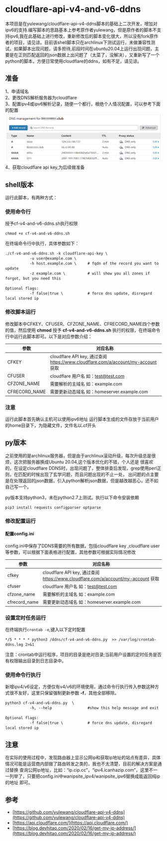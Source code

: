 # cloudflare-api-v4-and-v6-ddns

本项目是在yulewang/cloudflare-api-v4-ddns脚本的基础上二次开发，增加对ipv6的支持.编写脚本的思路基本上参考原作者yulewang，但是原作者的脚本不支持ipv6,我在此基础上进行修改，重新修改后的脚本变化很大，所以没有fork原作者的项目，请见谅。目前该shell脚本只在archlinux下测试运行，未做兼容性测试，如果脚本出现问题，请多担待,前段时间在ubuntu20.04上运行出现问题，主要是在正则匹配返回的json数据上出问题了（太菜了，没解决），又重新写了一个python的脚本，方便日常使用cloudflare的ddns，如有不足，请见谅。

## 准备
1、申请域名     
2、更改DNS解析服务器为cloudflare       
3、配置ipv4或ipv6解析记录，随便一个都行，根绝个人情况配置，可以参考下面的配置          
![cloudflare ddns](https://github.com/hksanduo/cloudflare-api-v4-and-v6-ddns/blob/master/ddns.png)        
4、获取cloudflare api key,为后续做准备      

## shell版本
运行此脚本，有两种方式：
### 使用命令行
授予cf-v4-and-v6-ddns.sh执行权限    
```
chmod +x cf-v4-and-v6-ddns.sh
```
在终端命令行中执行，具体参数如下：
```
./cf-v4-and-v6-ddns.sh -k cloudflare-api-key \
           -u user@example.com \
           -h host.example.com \     # fqdn of the record you want to update
           -z example.com \          # will show you all zones if forgot, but you need this

Optional flags:
           -f false|true \           # force dns update, disregard local stored ip
```

### 修改脚本运行
修改脚本中CFKEY、CFUSER、CFZONE_NAME、CFRECORD_NAME四个参数的值，然后使用 **chmod** 授予 **cf-v4-and-v6-ddns.sh** 执行的权限，在终端命令行中运行此脚本即可。以下是对应参数介绍：         

| 参数          | 对应名称                                                                          |
| ------------- | --------------------------------------------------------------------------------- |
| CFKEY         | cloudflare API key, 通过查阅 https://www.cloudflare.com/a/account/my-account 获取 |
| CFUSER        | cloudflare 用户名 如：test@test.com                                               |
| CFZONE_NAME   | 需要解析的主域名 如：example.com                                                  |
| CFRECORD_NAME | 需要更新动态域名 如：homeserver.example.com                                       |

### 注意
运行此脚本首先确认主机可以使用ipv6地址
运行脚本生成的文件存放于当前用户的home目录下，为隐藏文件，文件名以.cf开头

## py版本
之前使用的是archlinux服务器，但是由于archlinux滚动升级，每次升级总是很烦，这次把服务器换成Ubuntu 20.04,这个版本优化的不错，个人还是
很喜欢的，在设定cloudflare DDNS时，出现问题了，整体排查后发现，grep使用perl正则，在匹配的时候出现了玄学问题，而且问题出现的不止一处，
出问题的点主要是在处理返回的json数据，引入python解析json数据，但是越改越恶心，还不如自己写一个。

py版本支持python3，未在python2.7上测试。执行以下命令安装依赖
```
pip3 install requests configparser optparse
```
### 修改配置运行
#### 配置config.ini
config.ini中保存了DDNS需要的所有数据，包括cloudflare key ,cloudflare user等参数，可以根据下面表格进行配置，其他参数可根据实际情况修改

| 参数          | 对应名称                                                                          |
| ------------- | --------------------------------------------------------------------------------- |
| cfkey         | cloudflare API key, 通过查阅 https://www.cloudflare.com/a/account/my-account 获取 |
| cfuser        | cloudflare 用户名 如：test@test.com                                               |
| cfzone_name   | 需要解析的主域名 如：example.com                                                  |
| cfrecord_name | 需要更新动态域名 如：homeserver.example.com                                       |

### 设置定时任务运行
在终端执行`crontab -e`,键入以下定时配置
```
*/5 * * * * python3 /ddns/cf-v4-and-v6-ddns.py  >> /var/log/crontab-ddns.log 2>&1
```
注意：crontab中运行程序，项目的目录是绝对目录;当前用户设置的定时任务是否有权限输出目录到日志目录中。

### 使用命令行执行
新增ipv4/v6设定，方便仅有v4/v6的环境使用，通过命令行执行传入参数这种方式很不友好，这里只保留强制更新参数 **-f**，其他全部移除。
```
python3 cf-v4-and-v6-ddns.py  \
           -h, --help                #show this help message and exit

Optional flags:
           -f false|true \           # force dns update, disregard local stored ip
```

## 注意
在实际的使用过程中，发现路由器上显示公网ip和获取ip地址的站点有差异，具体情况可能是运营商内部做了路由转发之类的，我也不太清楚，目前的解决方案是通过替换
查询公网ip地址，比如：“ip.cip.cc”，“ipv4.icanhazip.com”，这里不一一列举了，只要把config.ini中wanipsite_ipv4/wanipsite_ipv6替换成能返回纯ip的地址
即可。

## 参考
- [https://github.com/yulewang/cloudflare-api-v4-ddns](https://github.com/yulewang/cloudflare-api-v4-ddns)
- [https://api.cloudflare.com/](https://api.cloudflare.com/)
- [https://blog.devhitao.com/2020/02/16/get-my-ip-address/](https://blog.devhitao.com/2020/02/16/get-my-ip-address/)
